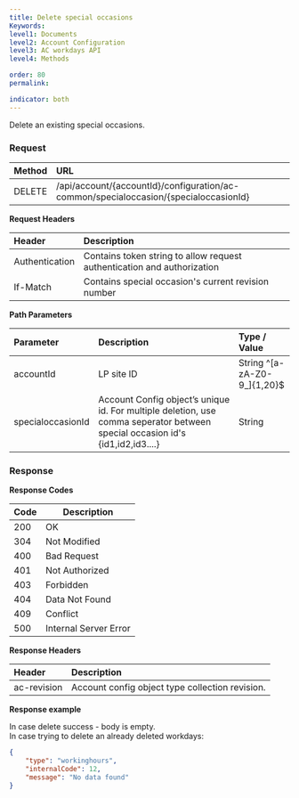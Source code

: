 ```yaml
---
title: Delete special occasions
Keywords:
level1: Documents
level2: Account Configuration
level3: AC workdays API
level4: Methods

order: 80
permalink: 

indicator: both
---
```


Delete an existing special occasions.

### Request

| Method | URL |
| :-------- | :------ |
| DELETE  |/api/account/{accountId}/configuration/ac-common/specialoccasion/{specialoccasionId} |

**Request Headers**

| Header | Description |
 |:-------- | :------------ |
| Authentication | Contains token string to allow request authentication and authorization |
If-Match	| Contains special occasion's current revision number


**Path Parameters**

 |Parameter  |Description |  Type / Value |
 |:----------- | :------------ | :--------------- |
 |accountId | LP site ID | String ^[a-zA-Z0-9_]{1,20}$ |
 specialoccasionId | Account Config object’s unique id. For multiple deletion, use comma seperator between special occasion id's {id1,id2,id3....}| String|
 
 
### Response

**Response Codes**

| Code | Description           |
|------|-----------------------|
| 200  | OK                    |
| 304  | Not Modified          |
| 400  | Bad Request           |
| 401  | Not Authorized        |
| 403  | Forbidden             |
| 404  | Data Not Found        |
| 409  | Conflict              |
| 500  | Internal Server Error |

**Response Headers**

 |Header|  Description| 
 |:-------|   :-----  |
 |ac-revision|  Account config object type collection revision.|  
 
 **Response example**

In case delete success - body is empty.<br>
In case trying to delete an already deleted workdays:

```json
{
    "type": "workinghours",
    "internalCode": 12,
    "message": "No data found"
}
```
 
 
